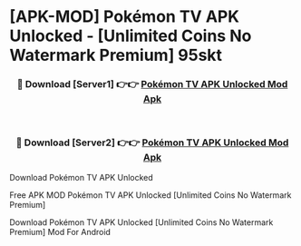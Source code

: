 # [APK-MOD] Pokémon TV APK Unlocked - [Unlimited Coins No Watermark Premium] 95skt



<div align="center">
<h3>🔴 Download [Server1] 👉👉 <a href="https://momento.my/?title=Pokémon_TV_APK_Unlocked">Pokémon TV APK Unlocked Mod Apk</a></h3><br>

<h3>🔴 Download [Server2] 👉👉 <a href="https://momento.my/?title=Pokémon_TV_APK_Unlocked">Pokémon TV APK Unlocked Mod Apk</a></h3>
</div>



Download Pokémon TV APK Unlocked 

Free APK MOD Pokémon TV APK Unlocked [Unlimited Coins No Watermark Premium]

Download Pokémon TV APK Unlocked [Unlimited Coins No Watermark Premium] Mod For Android

